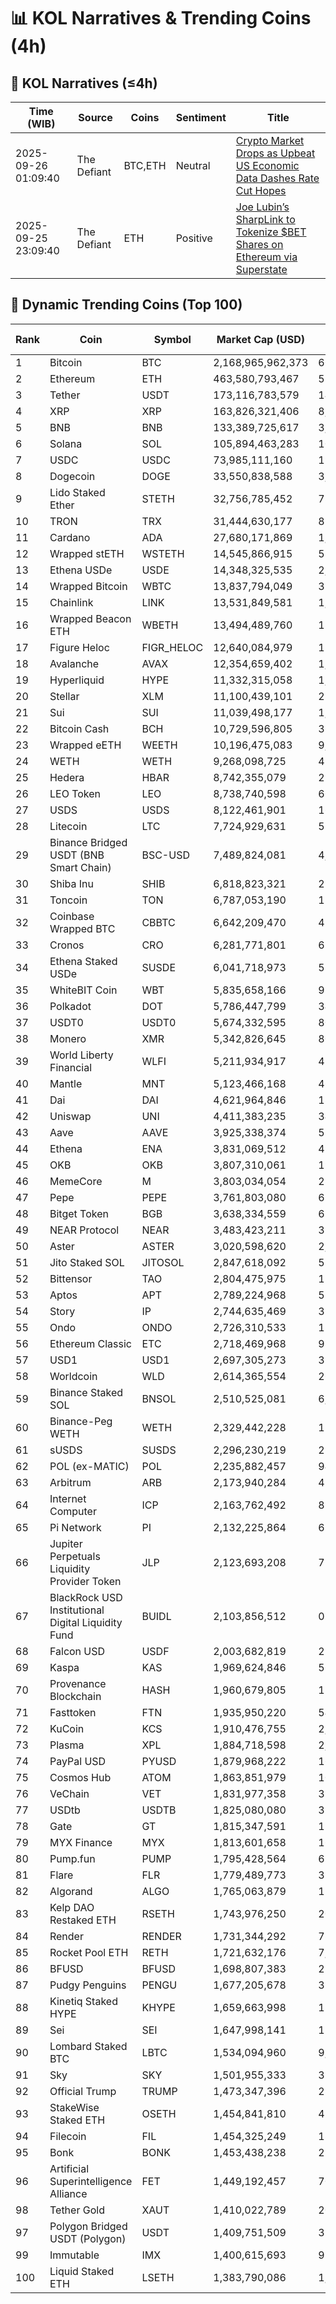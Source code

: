 # 📊 KOL Narratives & Trending Coins (4h)

## 🔎 KOL Narratives (≤4h)

| Time (WIB) | Source | Coins | Sentiment | Title |
|------------|--------|-------|-----------|-------|
| 2025-09-26 01:09:40 | The Defiant | BTC,ETH | Neutral | [Crypto Market Drops as Upbeat US Economic Data Dashes Rate Cut Hopes](https://thedefiant.io/article1) |
| 2025-09-25 23:09:40 | The Defiant | ETH | Positive | [Joe Lubin’s SharpLink to Tokenize $BET Shares on Ethereum via Superstate](https://thedefiant.io/article3) |


## 🚀 Dynamic Trending Coins (Top 100)

| Rank | Coin | Symbol | Market Cap (USD) | 24h Volume (USD) |
|------|------|--------|------------------|-----------------|
| 1 | Bitcoin | BTC | 2,168,965,962,373 | 66,637,106,267 |
| 2 | Ethereum | ETH | 463,580,793,467 | 55,747,484,191 |
| 3 | Tether | USDT | 173,116,783,579 | 144,575,837,060 |
| 4 | XRP | XRP | 163,826,321,406 | 8,481,481,121 |
| 5 | BNB | BNB | 133,389,725,617 | 3,012,383,297 |
| 6 | Solana | SOL | 105,894,463,283 | 10,389,424,678 |
| 7 | USDC | USDC | 73,985,111,160 | 19,246,550,475 |
| 8 | Dogecoin | DOGE | 33,550,838,588 | 3,773,815,202 |
| 9 | Lido Staked Ether | STETH | 32,756,785,452 | 78,019,891 |
| 10 | TRON | TRX | 31,444,630,177 | 823,303,167 |
| 11 | Cardano | ADA | 27,680,171,869 | 1,902,647,714 |
| 12 | Wrapped stETH | WSTETH | 14,545,866,915 | 58,732,320 |
| 13 | Ethena USDe | USDE | 14,348,325,535 | 2,554,886,354 |
| 14 | Wrapped Bitcoin | WBTC | 13,837,794,049 | 329,668,613 |
| 15 | Chainlink | LINK | 13,531,849,581 | 1,018,068,599 |
| 16 | Wrapped Beacon ETH | WBETH | 13,494,489,760 | 18,258,853 |
| 17 | Figure Heloc | FIGR_HELOC | 12,640,084,979 | 155,871,797 |
| 18 | Avalanche | AVAX | 12,354,659,402 | 1,637,148,870 |
| 19 | Hyperliquid | HYPE | 11,332,315,058 | 1,078,001,079 |
| 20 | Stellar | XLM | 11,100,439,101 | 280,171,112 |
| 21 | Sui | SUI | 11,039,498,177 | 1,766,510,386 |
| 22 | Bitcoin Cash | BCH | 10,729,596,805 | 366,781,397 |
| 23 | Wrapped eETH | WEETH | 10,196,475,083 | 9,529,138 |
| 24 | WETH | WETH | 9,268,098,725 | 490,633,878 |
| 25 | Hedera | HBAR | 8,742,355,079 | 298,647,265 |
| 26 | LEO Token | LEO | 8,738,740,598 | 669,124 |
| 27 | USDS | USDS | 8,122,461,901 | 16,537,943 |
| 28 | Litecoin | LTC | 7,724,929,631 | 534,736,736 |
| 29 | Binance Bridged USDT (BNB Smart Chain) | BSC-USD | 7,489,824,081 | 4,564,596,549 |
| 30 | Shiba Inu | SHIB | 6,818,823,321 | 221,593,219 |
| 31 | Toncoin | TON | 6,787,053,190 | 153,283,193 |
| 32 | Coinbase Wrapped BTC | CBBTC | 6,642,209,470 | 478,590,511 |
| 33 | Cronos | CRO | 6,281,771,801 | 61,413,523 |
| 34 | Ethena Staked USDe | SUSDE | 6,041,718,973 | 526,944,831 |
| 35 | WhiteBIT Coin | WBT | 5,835,658,166 | 95,370,061 |
| 36 | Polkadot | DOT | 5,786,447,799 | 345,614,991 |
| 37 | USDT0 | USDT0 | 5,674,332,595 | 802,874,830 |
| 38 | Monero | XMR | 5,342,826,645 | 80,658,685 |
| 39 | World Liberty Financial | WLFI | 5,211,934,917 | 488,315,598 |
| 40 | Mantle | MNT | 5,123,466,168 | 462,333,751 |
| 41 | Dai | DAI | 4,621,964,846 | 186,786,193 |
| 42 | Uniswap | UNI | 4,411,383,235 | 340,561,287 |
| 43 | Aave | AAVE | 3,925,338,374 | 513,427,961 |
| 44 | Ethena | ENA | 3,831,069,512 | 494,285,259 |
| 45 | OKB | OKB | 3,807,310,061 | 199,289,111 |
| 46 | MemeCore | M | 3,803,034,054 | 28,432,474 |
| 47 | Pepe | PEPE | 3,761,803,080 | 639,209,199 |
| 48 | Bitget Token | BGB | 3,638,334,559 | 616,831,075 |
| 49 | NEAR Protocol | NEAR | 3,483,423,211 | 335,871,902 |
| 50 | Aster | ASTER | 3,020,598,620 | 2,566,873,869 |
| 51 | Jito Staked SOL | JITOSOL | 2,847,618,092 | 52,472,103 |
| 52 | Bittensor | TAO | 2,804,475,975 | 117,245,050 |
| 53 | Aptos | APT | 2,789,224,968 | 573,899,017 |
| 54 | Story | IP | 2,744,635,469 | 316,163,249 |
| 55 | Ondo | ONDO | 2,726,310,533 | 176,885,898 |
| 56 | Ethereum Classic | ETC | 2,718,469,968 | 98,862,513 |
| 57 | USD1 | USD1 | 2,697,305,273 | 359,947,534 |
| 58 | Worldcoin | WLD | 2,614,365,554 | 269,302,292 |
| 59 | Binance Staked SOL | BNSOL | 2,510,525,081 | 6,267,377 |
| 60 | Binance-Peg WETH | WETH | 2,329,442,228 | 122,041,472 |
| 61 | sUSDS | SUSDS | 2,296,230,219 | 21,866,322 |
| 62 | POL (ex-MATIC) | POL | 2,235,882,457 | 94,984,188 |
| 63 | Arbitrum | ARB | 2,173,940,284 | 482,227,747 |
| 64 | Internet Computer | ICP | 2,163,762,492 | 81,970,216 |
| 65 | Pi Network | PI | 2,132,225,864 | 65,946,751 |
| 66 | Jupiter Perpetuals Liquidity Provider Token | JLP | 2,123,693,208 | 75,018,442 |
| 67 | BlackRock USD Institutional Digital Liquidity Fund | BUIDL | 2,103,856,512 | 0.0 |
| 68 | Falcon USD | USDF | 2,003,682,819 | 231,080,022 |
| 69 | Kaspa | KAS | 1,969,624,846 | 56,756,816 |
| 70 | Provenance Blockchain | HASH | 1,960,679,805 | 119,983 |
| 71 | Fasttoken | FTN | 1,935,950,220 | 54,600,679 |
| 72 | KuCoin | KCS | 1,910,476,755 | 2,576,305 |
| 73 | Plasma | XPL | 1,884,718,598 | 2,954,235,635 |
| 74 | PayPal USD | PYUSD | 1,879,968,222 | 168,735,306 |
| 75 | Cosmos Hub | ATOM | 1,863,851,979 | 102,318,549 |
| 76 | VeChain | VET | 1,831,977,358 | 39,901,073 |
| 77 | USDtb | USDTB | 1,825,080,080 | 32,354,340 |
| 78 | Gate | GT | 1,815,347,591 | 19,240,429 |
| 79 | MYX Finance | MYX | 1,813,601,658 | 162,458,902 |
| 80 | Pump.fun | PUMP | 1,795,428,564 | 695,194,234 |
| 81 | Flare | FLR | 1,779,489,773 | 32,120,222 |
| 82 | Algorand | ALGO | 1,765,063,879 | 110,466,246 |
| 83 | Kelp DAO Restaked ETH | RSETH | 1,743,976,250 | 20,706,936 |
| 84 | Render | RENDER | 1,731,344,292 | 78,504,223 |
| 85 | Rocket Pool ETH | RETH | 1,721,632,176 | 7,289,365 |
| 86 | BFUSD | BFUSD | 1,698,807,383 | 21,569,398 |
| 87 | Pudgy Penguins | PENGU | 1,677,205,678 | 329,190,813 |
| 88 | Kinetiq Staked HYPE | KHYPE | 1,659,663,998 | 132,245,575 |
| 89 | Sei | SEI | 1,647,998,141 | 152,829,242 |
| 90 | Lombard Staked BTC | LBTC | 1,534,094,960 | 9,812,417 |
| 91 | Sky | SKY | 1,501,955,333 | 31,782,171 |
| 92 | Official Trump | TRUMP | 1,473,347,396 | 288,402,755 |
| 93 | StakeWise Staked ETH | OSETH | 1,454,841,810 | 42,368,566 |
| 94 | Filecoin | FIL | 1,454,325,249 | 186,625,578 |
| 95 | Bonk | BONK | 1,453,438,238 | 286,755,683 |
| 96 | Artificial Superintelligence Alliance | FET | 1,449,192,457 | 70,172,754 |
| 98 | Tether Gold | XAUT | 1,410,022,789 | 206,694,356 |
| 97 | Polygon Bridged USDT (Polygon) | USDT | 1,409,751,509 | 35,755,140 |
| 99 | Immutable | IMX | 1,400,615,693 | 99,459,177 |
| 100 | Liquid Staked ETH | LSETH | 1,383,790,086 | 1,142,279 |
